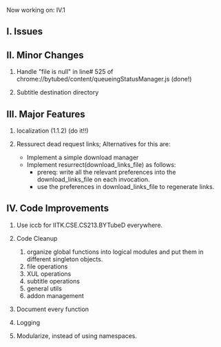 Now working on: IV.1

I. Issues
---------

II. Minor Changes
-----------------

1. Handle "file is null" in line# 525 of chrome://bytubed/content/queueingStatusManager.js
   (done!)

2. Subtitle destination directory 

III. Major Features
------------------
1. localization  (1.1.2)
   (do it!!)

2. Ressurect dead request links;  Alternatives for this are:
    - Implement a simple download manager
    - Implement resurrect(download_links_file) as follows:
        - prereq: write all the relevant preferences into the download_links_file on each invocation.
        - use the preferences in download_links_file to regenerate links.


IV. Code Improvements
----------------------
1. Use iccb for IITK.CSE.CS213.BYTubeD everywhere.
    
2. Code Cleanup
    1. organize global functions into logical modules and put them in different singleton objects.
    2. file operations
    3. XUL operations
    4. subtitle operations
    5. general utils
    6. addon management
            
3. Document every function
    
4. Logging
    
5. Modularize, instead of using namespaces.